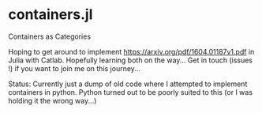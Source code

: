 # containers.jl
Containers as Categories

Hoping to get around to implement https://arxiv.org/pdf/1604.01187v1.pdf in Julia with Catlab. Hopefully learning both on the way...
Get in touch (issues !) if you want to join me on this journey...

Status:
 Currently just a dump of old code where I attempted to implement containers in python.
 Python turned out to be poorly suited to this (or I was holding it the wrong way...)


